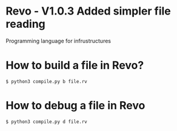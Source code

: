 # Revo - V1.0.3 Added simpler file reading
Programming language for infrustructures

# How to build a file in Revo?
`
$ python3 compile.py b file.rv
`
# How to debug a file in Revo
`
$ python3 compile.py d file.rv
`
